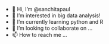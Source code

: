 - 👋 Hi, I’m @sanchitapaul
- 👀 I’m interested in big data analysis!
- 🌱 I’m currently learning python and R
- 💞️ I’m looking to collaborate on ...
- 📫 How to reach me ...

<!---
sanchitapaul/sanchitapaul is a ✨ special ✨ repository because its `README.md` (this file) appears on your GitHub profile.
You can click the Preview link to take a look at your changes.
--->
